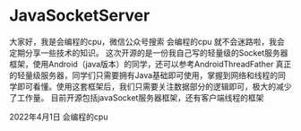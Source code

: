 # JavaSocketServer
大家好，我是会编程的cpu，微信公众号搜索 会编程的cpu 就不会迷路啦，我会定期分享一些技术的知识。
这次开源的是一份我自己写的轻量级的Socket服务器框架，使用Android（java版本）的同学，还可以参考AndroidThreadFather
真正的轻量级服务器，同学们只需要拥有Java基础即可使用，掌握到网络和线程的同学即可看懂。使用这套框架后，我们只需要关注数据部分的逻辑即可，极大的减少了工作量。
目前开源包括javaSocket服务器框架，还有客户端线程的框架

2022年4月1日 会编程的cpu
